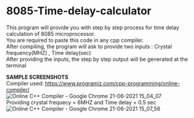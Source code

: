 # 8085-Time-delay-calculator
This program will provide you with step by step process for time delay calculation of 8085 microprocessor.                                                                     
You are required to paste this code in any cpp compiler.                                                                                                                           
After compiling, the program will ask to provide two inputs : Crystal frequency(MHZ) ,  Time delay(sec)                                                                             
After providing the inputs, the step by step output will be generated at the terminal

**SAMPLE SCREENSHOTS**                                                                                                                                                             
Compiler used: https://www.programiz.com/cpp-programming/online-compiler/                                                                                                           
![Online C++ Compiler - Google Chrome 21-06-2021 15_04_07](https://user-images.githubusercontent.com/70472882/122740816-fa8c5300-d2a1-11eb-9c49-3b22700efcdf.png)      
Providing crystal frequecy = 6MHZ and Time delay = 0.5 sec 
![Online C++ Compiler - Google Chrome 21-06-2021 15_07_56](https://user-images.githubusercontent.com/70472882/122741338-7be3e580-d2a2-11eb-937f-7b7aa4a363da.png)
